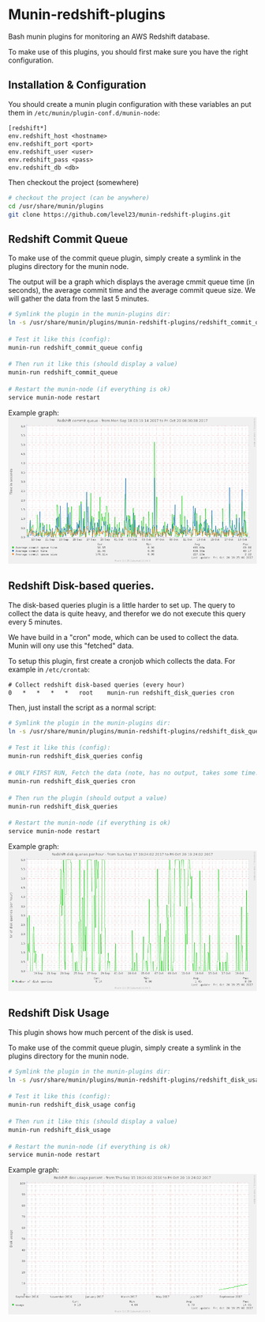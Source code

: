# Munin-redshift-plugins

Bash munin plugins for monitoring an AWS Redshift database.

To make use of this plugins, you should first make sure you have the right configuration. 

## Installation & Configuration

You should create a munin plugin configuration with these variables an put them in
`/etc/munin/plugin-conf.d/munin-node`: 

```
[redshift*]
env.redshift_host <hostname>
env.redshift_port <port>
env.redshift_user <user>
env.redshift_pass <pass>
env.redshift_db <db>
```

Then checkout the project (somewhere)

```bash
# checkout the project (can be anywhere)
cd /usr/share/munin/plugins
git clone https://github.com/level23/munin-redshift-plugins.git
```

## Redshift Commit Queue

To make use of the commit queue plugin, simply create a symlink in the plugins directory for the munin node.

The output will be a graph which displays the average cmmit queue time (in seconds), the average commit time and the
average commit queue size. We will gather the data from the last 5 minutes. 

```bash
# Symlink the plugin in the munin-plugins dir:
ln -s /usr/share/munin/plugins/munin-redshift-plugins/redshift_commit_queue.sh redshift_commit_queue

# Test it like this (config):
munin-run redshift_commit_queue config 

# Then run it like this (should display a value)
munin-run redshift_commit_queue

# Restart the munin-node (if everything is ok)
service munin-node restart
```

Example graph:
![Example graph of commit queue](images/redshift_commit_queue.png)


## Redshift Disk-based queries.

The disk-based queries plugin is a little harder to set up. The query to collect the data is quite heavy, and 
therefor we do not execute this query every 5 minutes. 

We have build in a "cron" mode, which can be used to collect the data. Munin will ony use this "fetched" 
data.

To setup this plugin, first create a cronjob which collects the data. For example in `/etc/crontab`:
```
# Collect redshift disk-based queries (every hour)
0   *   *   *   *   root    munin-run redshift_disk_queries cron
```

Then, just install the script as a normal script:
```bash
# Symlink the plugin in the munin-plugins dir:
ln -s /usr/share/munin/plugins/munin-redshift-plugins/redshift_disk_queries.sh redshift_disk_queries

# Test it like this (config):
munin-run redshift_disk_queries config

# ONLY FIRST RUN, Fetch the data (note, has no output, takes some time!):
munin-run redshift_disk_queries cron 

# Then run the plugin (should output a value)
munin-run redshift_disk_queries

# Restart the munin-node (if everything is ok)
service munin-node restart
```

Example graph:
![Example graph of disk based queries](images/redshift_disk_queries.png)

## Redshift Disk Usage

This plugin shows how much percent of the disk is used.

To make use of the commit queue plugin, simply create a symlink in the plugins directory for the munin node.

```bash
# Symlink the plugin in the munin-plugins dir:
ln -s /usr/share/munin/plugins/munin-redshift-plugins/redshift_disk_usage.sh redshift_disk_usage

# Test it like this (config):
munin-run redshift_disk_usage config 

# Then run it like this (should display a value)
munin-run redshift_disk_usage

# Restart the munin-node (if everything is ok)
service munin-node restart
```

Example graph:
![Example graph of disk usage](images/redshift_disk_usage.png)
